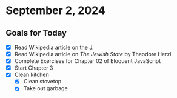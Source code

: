 # September 2, 2024
## Goals for Today
- [x] Read Wikipedia article on the J.
- [x] Read Wikipedia article on *The Jewish State* by Theodore Herzl
- [x] Complete Exercises for Chapter 02 of Eloquent JavaScript
- [x] Start Chapter 3
- [x] Clean kitchen
  - [x] Clean stovetop
  - [x] Take out garbage
